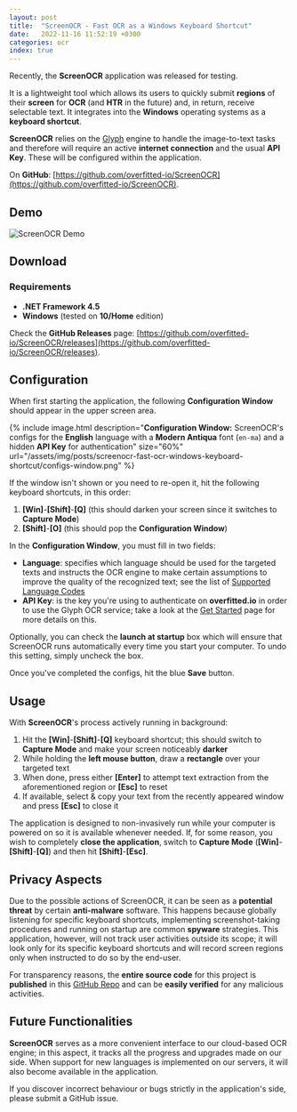 ```yaml
---
layout: post
title:  "ScreenOCR - Fast OCR as a Windows Keyboard Shortcut"
date:   2022-11-16 11:52:19 +0300
categories: ocr
index: true
---
```




Recently, the **ScreenOCR** application was released for testing. 

It is a lightweight tool which allows its users to quickly submit **regions** of their **screen** for **OCR** (and **HTR** in the future) and, in return, receive selectable text. It integrates into the **Windows** operating systems as a **keyboard shortcut**.

**ScreenOCR** relies on the [Glyph](https://overfitted.io/ocr/glyph-ocr-engine) engine to handle the image-to-text tasks and therefore will require an active **internet connection** and the usual **API Key**. These will be configured within the application.

On **GitHub**: [https://github.com/overfitted-io/ScreenOCR](https://github.com/overfitted-io/ScreenOCR).



## Demo

![ScreenOCR Demo](/assets/img/posts/screenocr-fast-ocr-windows-keyboard-shortcut/screenocr-demo.gif)


## Download

### Requirements

* **.NET Framework 4.5**
* **Windows** (tested on **10/Home** edition)


Check the **GitHub Releases** page: [https://github.com/overfitted-io/ScreenOCR/releases](https://github.com/overfitted-io/ScreenOCR/releases).

## Configuration

When first starting the application, the following **Configuration Window** should appear in the upper screen area.

{% include image.html
            description="**Configuration Window:** ScreenOCR's configs for the **English** language with a **Modern Antiqua** font (`en-ma`) and a hidden **API Key** for authentication"
            size="60%"
            url="/assets/img/posts/screenocr-fast-ocr-windows-keyboard-shortcut/configs-window.png" %}

If the window isn't shown or you need to re-open it, hit the following keyboard shortcuts, in this order:
1. **[Win]**-**[Shift]**-**[Q]**  (this should darken your screen since it switches to **Capture Mode**)
2. **[Shift]**-**[O]** (this should pop the **Configuration Window**)

In the **Configuration Window**, you must fill in two fields: 
* **Language**: specifies which language should be used for the targeted texts and instructs the OCR engine to make certain assumptions to improve the quality of the recognized text; see the list of [Supported Language Codes](/ocr/glyph-ocr-engine#supported-languages) 
* **API Key**: is the key you're using to authenticate on **overfitted.io** in order to use the Glyph OCR service; take a look at the [Get Started](/get-started/) page for more details on this.

Optionally, you can check the **launch at startup** box which will ensure that ScreenOCR runs automatically every time you start your computer. To undo this setting, simply uncheck the box.

Once you've completed the configs, hit the blue **Save** button.


## Usage

With **ScreenOCR**'s process actively running in background:

1. Hit the **[Win]**-**[Shift]**-**[Q]** keyboard shortcut; this should switch to **Capture Mode** and make your screen noticeably **darker**
2. While holding the **left mouse button**, draw a **rectangle** over your targeted text
3. When done, press either **[Enter]** to attempt text extraction from the aforementioned region or **[Esc]** to reset
4. If available, select & copy your text from the recently appeared window and press **[Esc]** to close it

The application is designed to non-invasively run while your computer is powered on so it is available whenever needed. 
If, for some reason, you wish to completely **close the application**, switch to **Capture Mode** (**[Win]**-**[Shift]**-**[Q]**) and then hit **[Shift]**-**[Esc]**.


## Privacy Aspects

Due to the possible actions of ScreenOCR, it can be seen as a **potential threat** by certain **anti-malware** software. This happens because globally listening for specific keyboard shortcuts, implementing screenshot-taking procedures and running on startup are common **spyware** strategies. This application, however, will not track user activities outside its scope; it will look only for its specific keyboard shortcuts and will record screen regions only when instructed to do so by the end-user.

For transparency reasons, the **entire source code** for this project is **published** in this [GitHub Repo](https://github.com/overfitted-io/ScreenOCR) and can be **easily verified** for any malicious activities.


## Future Functionalities

**ScreenOCR** serves as a more convenient interface to our cloud-based OCR engine; in this aspect, it tracks all the progress and upgrades made on our side. When support for new languages is implemented on our servers, it will also become available in the application.

If you discover incorrect behaviour or bugs strictly in the application's side, please submit a GitHub issue.
